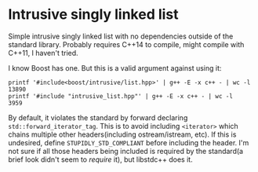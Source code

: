 # Intrusive singly linked list

Simple intrusive singly linked list with no dependencies outside of the standard
library. Probably requires C++14 to compile, might compile with C++11, I haven't
tried.

I know Boost has one. But this is a valid argument against using it:

```
printf '#include<boost/intrusive/list.hpp>' | g++ -E -x c++ - | wc -l
13890
printf '#include "intrusive_list.hpp"' | g++ -E -x c++ - | wc -l
3959
```

By default, it violates the standard by forward declaring
`std::forward_iterator_tag`. This is to avoid including `<iterator>` which
chains multiple other headers(including ostream/istream, etc). If this is
undesired, define `STUPIDLY_STD_COMPLIANT` before including the header. I'm not
sure if all those headers being included is required by the standard(a brief
look didn't seem to *require* it), but libstdc++ does it.
